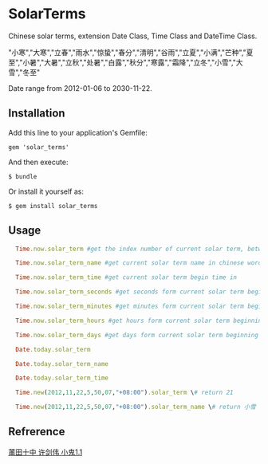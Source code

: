 # SolarTerms

Chinese solar terms, extension Date Class, Time Class and DateTime Class.

"小寒","大寒","立春","雨水","惊蛰","春分","清明","谷雨","立夏","小满","芒种","夏至","小暑","大暑","立秋","处暑","白露","秋分","寒露","霜降","立冬","小雪","大雪","冬至"

Date range from 2012-01-06 to 2030-11-22.

## Installation

Add this line to your application's Gemfile:

    gem 'solar_terms'

And then execute:

    $ bundle

Or install it yourself as:

    $ gem install solar_terms

## Usage
```ruby
  Time.now.solar_term #get the index number of current solar term, between 0 and 23

  Time.now.solar_term_name #get current solar term name in chinese words

  Time.now.solar_term_time #get current solar term begin time in

  Time.now.solar_term_seconds #get seconds form current solar term beginning

  Time.now.solar_term_minutes #get minutes form current solar term beginning

  Time.now.solar_term_hours #get hours form current solar term beginning

  Time.now.solar_term_days #get days form current solar term beginning

  Date.today.solar_term 

  Date.today.solar_term_name

  Date.today.solar_term_time

  Time.new(2012,11,22,5,50,07,"+08:00").solar_term \# return 21

  Time.new(2012,11,22,5,50,07,"+08:00").solar_term_name \# return 小雪

```

## Refrerence

[莆田十中 许剑伟 小鬼1.1][ref]

[ref]: http://www.fjptsz.com/xxjs/xjw/rj/113.htm